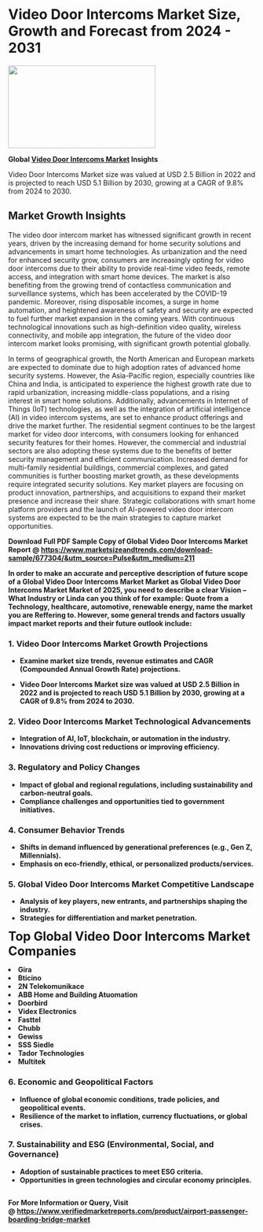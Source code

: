 <H1>Video Door Intercoms Market Size, Growth and Forecast from 2024 - 2031</H1><img class="aligncenter size-medium wp-image-584254" src="https://thirdeyenews.in/wp-content/uploads/2024/09/Global-Market-Research-300x168.jpeg" alt="" width="300" height="168" /><p><strong>Global&nbsp;<a href="https://www.marketsizeandtrends.com/download-sample/677304/&amp;utm_source=Pulse&amp;utm_medium=211">Video Door Intercoms Market</a> Insights</strong></p><p>Video Door Intercoms Market size was valued at USD 2.5 Billion in 2022 and is projected to reach USD 5.1 Billion by 2030, growing at a CAGR of 9.8% from 2024 to 2030.</p><p><h2>Market Growth Insights</h2> <p>The video door intercom market has witnessed significant growth in recent years, driven by the increasing demand for home security solutions and advancements in smart home technologies. As urbanization and the need for enhanced security grow, consumers are increasingly opting for video door intercoms due to their ability to provide real-time video feeds, remote access, and integration with smart home devices. The market is also benefiting from the growing trend of contactless communication and surveillance systems, which has been accelerated by the COVID-19 pandemic. Moreover, rising disposable incomes, a surge in home automation, and heightened awareness of safety and security are expected to fuel further market expansion in the coming years. With continuous technological innovations such as high-definition video quality, wireless connectivity, and mobile app integration, the future of the video door intercom market looks promising, with significant growth potential globally.</p> <p><strong></strong></p> <p>In terms of geographical growth, the North American and European markets are expected to dominate due to high adoption rates of advanced home security systems. However, the Asia-Pacific region, especially countries like China and India, is anticipated to experience the highest growth rate due to rapid urbanization, increasing middle-class populations, and a rising interest in smart home solutions. Additionally, advancements in Internet of Things (IoT) technologies, as well as the integration of artificial intelligence (AI) in video intercom systems, are set to enhance product offerings and drive the market further. The residential segment continues to be the largest market for video door intercoms, with consumers looking for enhanced security features for their homes. However, the commercial and industrial sectors are also adopting these systems due to the benefits of better security management and efficient communication. Increased demand for multi-family residential buildings, commercial complexes, and gated communities is further boosting market growth, as these developments require integrated security solutions. Key market players are focusing on product innovation, partnerships, and acquisitions to expand their market presence and increase their share. Strategic collaborations with smart home platform providers and the launch of AI-powered video door intercom systems are expected to be the main strategies to capture market opportunities.</p> <p><strong></p><p><span class=""><strong>Download Full PDF Sample Copy of Global Video Door Intercoms Market Report</strong> @ <a href="https://www.marketsizeandtrends.com/download-sample/677304/&amp;utm_source=Pulse&amp;utm_medium=211" target="_blank">https://www.marketsizeandtrends.com/download-sample/677304/&amp;utm_source=Pulse&amp;utm_medium=211</a></span></p><p>In order to make an accurate and perceptive description of future scope of a Global&nbsp;Video Door Intercoms Market Market as Global&nbsp;Video Door Intercoms Market Market of 2025, you need to describe a clear Vision &ndash; What Industry or Linda can you think of for example: Quote from a Technology, healthcare, automotive, renewable energy, name the market you are Reffering to. However, some general trends and factors usually impact market reports and their future outlook include:</p><h3>1.&nbsp;<strong>Video Door Intercoms Market Growth Projections</strong></h3><ul><li>Examine market size trends, revenue estimates and CAGR (Compounded Annual Growth Rate) projections.</li><li><p>Video Door Intercoms Market size was valued at USD 2.5 Billion in 2022 and is projected to reach USD 5.1 Billion by 2030, growing at a CAGR of 9.8% from 2024 to 2030.</p></li></ul><h3>2.&nbsp;<strong>Video Door Intercoms Market Technological Advancements</strong></h3><ul><li>Integration of AI, IoT, blockchain, or automation in the industry.</li><li>Innovations driving cost reductions or improving efficiency.</li></ul><h3>3.&nbsp;<strong>Regulatory and Policy Changes</strong></h3><ul><li>Impact of global and regional regulations, including sustainability and carbon-neutral goals.</li><li>Compliance challenges and opportunities tied to government initiatives.</li></ul><h3>4.&nbsp;<strong>Consumer Behavior Trends</strong></h3><ul><li>Shifts in demand influenced by generational preferences (e.g., Gen Z, Millennials).</li><li>Emphasis on eco-friendly, ethical, or personalized products/services.</li></ul><h3>5.&nbsp;<strong>Global Video Door Intercoms Market Competitive Landscape</strong></h3><ul><li>Analysis of key players, new entrants, and partnerships shaping the industry.</li><li>Strategies for differentiation and market penetration.</li></ul><p data-pm-slice="1 1 []"><span style="color: inherit; font-family: inherit; font-size: 25px;">Top Global Video Door Intercoms Market Companies</span></p><div class="" data-test-id=""><p><li>Gira</li><li> Bticino</li><li> 2N Telekomunikace</li><li> ABB Home and Building Atuomation</li><li> Doorbird</li><li> Videx Electronics</li><li> Fasttel</li><li> Chubb</li><li> Gewiss</li><li> SSS Siedle</li><li> Tador Technologies</li><li> Multitek</li></p></div><h3>6.&nbsp;<strong>Economic and Geopolitical Factors</strong></h3><ul><li>Influence of global economic conditions, trade policies, and geopolitical events.</li><li>Resilience of the market to inflation, currency fluctuations, or global crises.</li></ul><h3>7.&nbsp;<strong>Sustainability and ESG (Environmental, Social, and Governance)</strong></h3><ul><li>Adoption of sustainable practices to meet ESG criteria.</li><li>Opportunities in green technologies and circular economy principles.</li></ul><h2><strong style="font-size: 14px;">For More Information or Query, Visit @&nbsp;</strong><a style="background-color: #ffffff; font-size: 14px;" href="https://www.marketsizeandtrends.com/report/video-door-intercoms-market/" target="_blank">https://www.verifiedmarketreports.com/product/airport-passenger-boarding-bridge-market</a></h2>
